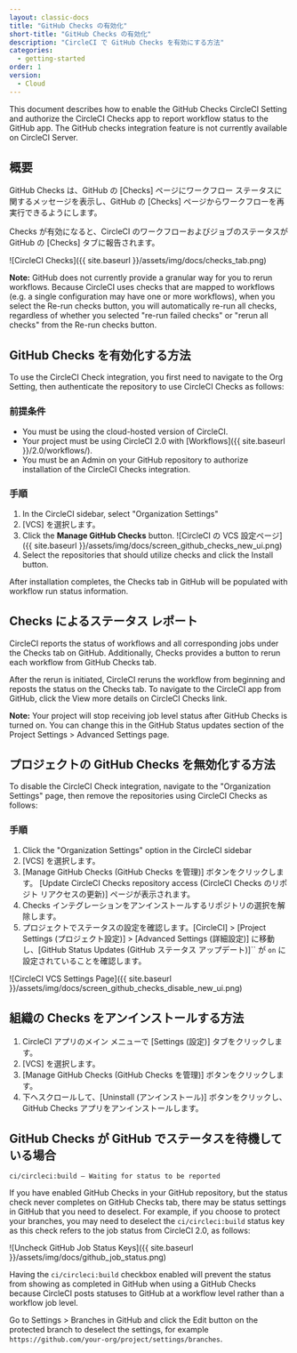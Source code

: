 ```yaml
---
layout: classic-docs
title: "GitHub Checks の有効化"
short-title: "GitHub Checks の有効化"
description: "CircleCI で GitHub Checks を有効にする方法"
categories:
  - getting-started
order: 1
version:
  - Cloud
---
```


This document describes how to enable the GitHub Checks CircleCI Setting and authorize the CircleCI Checks app to report workflow status to the GitHub app. The GitHub checks integration feature is not currently available on CircleCI Server.

## 概要

GitHub Checks は、GitHub の [Checks] ページにワークフロー ステータスに関するメッセージを表示し、GitHub の [Checks] ページからワークフローを再実行できるようにします。

Checks が有効になると、CircleCI のワークフローおよびジョブのステータスが GitHub の [Checks] タブに報告されます。

![CircleCI Checks]({{ site.baseurl }}/assets/img/docs/checks_tab.png)

**Note:** GitHub does not currently provide a granular way for you to rerun workflows. Because CircleCI uses checks that are mapped to workflows (e.g. a single configuration may have one or more workflows), when you select the Re-run checks button, you will automatically re-run all checks, regardless of whether you selected "re-run failed checks" or "rerun all checks" from the Re-run checks button.

## GitHub Checks を有効化する方法

To use the CircleCI Check integration, you first need to navigate to the Org Setting, then authenticate the repository to use CircleCI Checks as follows:

### 前提条件

- You must be using the cloud-hosted version of CircleCI.
- Your project must be using CircleCI 2.0 with [Workflows]({{ site.baseurl }}/2.0/workflows/).
- You must be an Admin on your GitHub repository to authorize installation of the CircleCI Checks integration.

### 手順

1. In the CircleCI sidebar, select "Organization Settings"
2. [VCS] を選択します。 
3. Click the **Manage GitHub Checks** button. ![CircleCI の VCS 設定ページ]({{ site.baseurl }}/assets/img/docs/screen_github_checks_new_ui.png)
4. Select the repositories that should utilize checks and click the Install button. 

After installation completes, the Checks tab in GitHub will be populated with workflow run status information.

## Checks によるステータス レポート

CircleCI reports the status of workflows and all corresponding jobs under the Checks tab on GitHub. Additionally, Checks provides a button to rerun each workflow from GitHub Checks tab.

After the rerun is initiated, CircleCI reruns the workflow from beginning and reposts the status on the Checks tab. To navigate to the CircleCI app from GitHub, click the View more details on CircleCI Checks link.

**Note:** Your project will stop receiving job level status after GitHub Checks is turned on. You can change this in the GitHub Status updates section of the Project Settings > Advanced Settings page.

## プロジェクトの GitHub Checks を無効化する方法

To disable the CircleCI Check integration, navigate to the "Organization Settings" page, then remove the repositories using CircleCI Checks as follows:

### 手順

1. Click the "Organization Settings" option in the CircleCI sidebar
2. [VCS] を選択します。 
3. [Manage GitHub Checks (GitHub Checks を管理)] ボタンをクリックします。 [Update CircleCI Checks repository access (CircleCI Checks のリポジト リアクセスの更新)] ページが表示されます。 
4. Checks インテグレーションをアンインストールするリポジトリの選択を解除します。
5. プロジェクトでステータスの設定を確認します。[CircleCI] > [Project Settings (プロジェクト設定)] > [Advanced Settings (詳細設定)] に移動し、[GitHub Status Updates (GitHub ステータス アップデート)]`` が `on` に設定されていることを確認します。

![CircleCI VCS Settings Page]({{ site.baseurl }}/assets/img/docs/screen_github_checks_disable_new_ui.png)

## 組織の Checks をアンインストールする方法

1. CircleCI アプリのメイン メニューで [Settings (設定)] タブをクリックします。
2. [VCS] を選択します。
3. [Manage GitHub Checks (GitHub Checks を管理)] ボタンをクリックします。
4. 下へスクロールして、[Uninstall (アンインストール)] ボタンをクリックし、GitHub Checks アプリをアンインストールします。

## GitHub Checks が GitHub でステータスを待機している場合

`ci/circleci:build — Waiting for status to be reported`

If you have enabled GitHub Checks in your GitHub repository, but the status check never completes on GitHub Checks tab, there may be status settings in GitHub that you need to deselect. For example, if you choose to protect your branches, you may need to deselect the `ci/circleci:build` status key as this check refers to the job status from CircleCI 2.0, as follows:

![Uncheck GitHub Job Status Keys]({{ site.baseurl }}/assets/img/docs/github_job_status.png)

Having the `ci/circleci:build` checkbox enabled will prevent the status from showing as completed in GitHub when using a GitHub Checks because CircleCI posts statuses to GitHub at a workflow level rather than a workflow job level.

Go to Settings > Branches in GitHub and click the Edit button on the protected branch to deselect the settings, for example `https://github.com/your-org/project/settings/branches`.